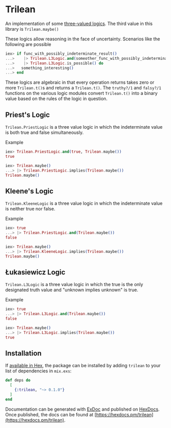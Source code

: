 # Trilean

An implementation of some [three-valued logics](https://en.wikipedia.org/wiki/Three-valued_logic). The third value in this library is `Trilean.maybe()`

These logics allow reasoning in the face of uncertainty. Scenarios like the following are possible

```elixir
iex> if func_with_possibly_indeterminate_result()
...>    |> Trilean.L3Logic.and(someother_func_with_possibly_indeterminate_result())
...>    |> Trilean.L3Logic.is_possible() do
...>   something_interesting()
...> end
```

These logics are algebraic in that every operation returns takes zero or more `Trilean.t()`s and returns a `Trilean.t()`. The `truthy?/1` and `falsy?/1` functions on the various logic modules convert `Trilean.t()` into a binary value based on the rules of the logic in question.

## Priest's Logic
`Trilean.PriestLogic` is a three value logic in which the indeterminate value is both true and false simultaneously.

Example
```elixir
iex> Trilean.PriestLogic.and(true, Trilean.maybe())
true
```

```elixir
iex> Trilean.maybe()
...> |> Trilean.PriestLogic.implies(Trilean.maybe())
Trilean.maybe()
```

## Kleene's Logic
`Trilean.KleeneLogic` is a three value logic in which the indeterminate value is neither true nor false.

Example
```elixir
iex> true
...> |> Trilean.PriestLogic.and(Trilean.maybe())
false
```

```elixir
iex> Trilean.maybe()
...> |> Trilean.KleeneLogic.implies(Trilean.maybe())
Trilean.maybe()
```

## Łukasiewicz Logic
`Trilean.L3Logic` is a three value logic in which the true is the only designated truth value and "unknown implies unknown" is true.

Example
```elixir
iex> true
...> |> Trilean.L3Logic.and(Trilean.maybe())
false
```

```elixir
iex> Trilean.maybe()
...> |> Trilean.L3Logic.implies(Trilean.maybe())
true
```


## Installation

If [available in Hex](https://hex.pm/docs/publish), the package can be installed
by adding `trilean` to your list of dependencies in `mix.exs`:

```elixir
def deps do
  [
    {:trilean, "~> 0.1.0"}
  ]
end
```

Documentation can be generated with [ExDoc](https://github.com/elixir-lang/ex_doc)
and published on [HexDocs](https://hexdocs.pm). Once published, the docs can
be found at [https://hexdocs.pm/trilean](https://hexdocs.pm/trilean).

